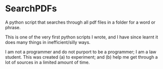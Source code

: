 # SearchPDFs
A python script that searches through all pdf files in a folder for a word or phrase.

This is one of the very first python scripts I wrote, and I have since learnt it does many things in inefficient/silly ways. 

I am not a programmer and do not purport to be a programmer; I am a law student. This was created 
  (a) to experiment; and 
  (b) help me get through a lot of sources in a limited amount of time. 
